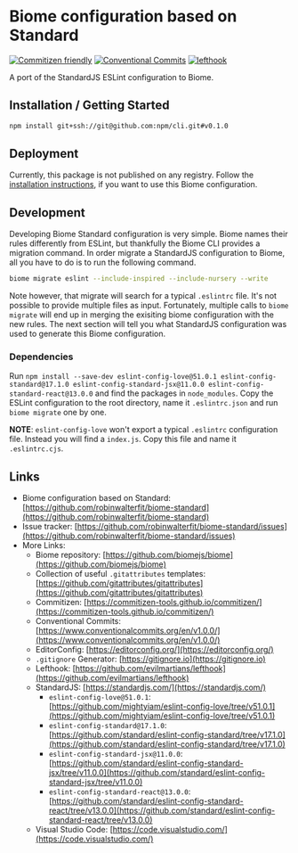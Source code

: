 # Biome configuration based on Standard

[![Commitizen friendly](https://img.shields.io/badge/commitizen-friendly-brightgreen.svg)](https://commitizen-tools.github.io/commitizen/)
[![Conventional Commits](https://img.shields.io/badge/Conventional%20Commits-1.0.0-yellow.svg?style=flat-square)](https://conventionalcommits.org)
[![lefthook](https://img.shields.io/badge/lefthook-enabled-rgb(208%2C80%2C48)?style=flat-square)](https://github.com/evilmartians/lefthook)

A port of the StandardJS ESLint configuration to Biome.

## Installation / Getting Started

```bash
npm install git+ssh://git@github.com:npm/cli.git#v0.1.0
```

## Deployment

Currently, this package is not published on any registry. Follow the [installation instructions](#installation--getting-started),
if you want to use this Biome configuration.

## Development

Developing Biome Standard configuration is very simple. Biome names their rules
differently from ESLint, but thankfully the Biome CLI provides a migration
command. In order migrate a StandardJS configuration to Biome, all you have to
do is to run the following command.

```bash
biome migrate eslint --include-inspired --include-nursery --write
```

Note however, that migrate will search for a typical `.eslintrc` file. It's not
possible to provide multiple files as input. Fortunately, multiple calls to
`biome migrate` will end up in merging the exisiting biome configuration with
the new rules. The next section will tell you what StandardJS configuration was
used to generate this Biome configuration.

### Dependencies

Run `npm install --save-dev eslint-config-love@51.0.1 eslint-config-standard@17.1.0 eslint-config-standard-jsx@11.0.0 eslint-config-standard-react@13.0.0`
and find the packages in `node_modules`. Copy the ESLint configuration to the
root directory, name it `.eslintrc.json` and run `biome migrate` one by one.

**NOTE**: `eslint-config-love` won't export a typical `.eslintrc` configuration
file. Instead you will find a `index.js`. Copy this file and name it `.eslintrc.cjs`.

## Links

- Biome configuration based on Standard: [https://github.com/robinwalterfit/biome-standard](https://github.com/robinwalterfit/biome-standard)
- Issue tracker: [https://github.com/robinwalterfit/biome-standard/issues](https://github.com/robinwalterfit/biome-standard/issues)
- More Links:
  - Biome repository: [https://github.com/biomejs/biome](https://github.com/biomejs/biome)
  - Collection of useful `.gitattributes` templates: [https://github.com/gitattributes/gitattributes](https://github.com/gitattributes/gitattributes)
  - Commitizen: [https://commitizen-tools.github.io/commitizen/](https://commitizen-tools.github.io/commitizen/)
  - Conventional Commits: [https://www.conventionalcommits.org/en/v1.0.0/](https://www.conventionalcommits.org/en/v1.0.0/)
  - EditorConfig: [https://editorconfig.org/](https://editorconfig.org/)
  - `.gitignore` Generator: [https://gitignore.io](https://gitignore.io)
  - Lefthook: [https://github.com/evilmartians/lefthook](https://github.com/evilmartians/lefthook)
  - StandardJS: [https://standardjs.com/](https://standardjs.com/)
    - `eslint-config-love@51.0.1`: [https://github.com/mightyiam/eslint-config-love/tree/v51.0.1](https://github.com/mightyiam/eslint-config-love/tree/v51.0.1)
    - `eslint-config-standard@17.1.0`: [https://github.com/standard/eslint-config-standard/tree/v17.1.0](https://github.com/standard/eslint-config-standard/tree/v17.1.0)
    - `eslint-config-standard-jsx@11.0.0`: [https://github.com/standard/eslint-config-standard-jsx/tree/v11.0.0](https://github.com/standard/eslint-config-standard-jsx/tree/v11.0.0)
    - `eslint-config-standard-react@13.0.0`: [https://github.com/standard/eslint-config-standard-react/tree/v13.0.0](https://github.com/standard/eslint-config-standard-react/tree/v13.0.0)
  - Visual Studio Code: [https://code.visualstudio.com/](https://code.visualstudio.com/)

